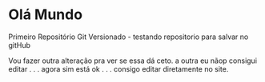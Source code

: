 # Olá Mundo
 Primeiro Repositório Git Versionado - testando repositorio para salvar no gitHub

 Vou fazer outra alteração pra ver se essa dá ceto.
  a outra eu nãop consigui editar . . . agora sim está ok . . . consigo editar diretamente no site.

  
